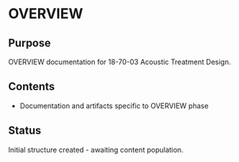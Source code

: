# OVERVIEW

## Purpose
OVERVIEW documentation for 18-70-03 Acoustic Treatment Design.

## Contents
- Documentation and artifacts specific to OVERVIEW phase

## Status
Initial structure created - awaiting content population.
